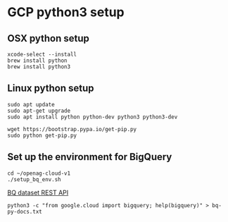 # GCP python3 setup 

## OSX python setup
```
xcode-select --install
brew install python
brew install python3
```

## Linux python setup
```
sudo apt update
sudo apt-get upgrade
sudo apt install python python-dev python3 python3-dev
 
wget https://bootstrap.pypa.io/get-pip.py
sudo python get-pip.py
```

## Set up the environment for BigQuery 
```
cd ~/openag-cloud-v1
./setup_bq_env.sh
```

[BQ dataset REST API](https://cloud.google.com/bigquery/docs/reference/rest/v2/datasets/list)

```
python3 -c "from google.cloud import bigquery; help(bigquery)" > bq-py-docs.txt
```


